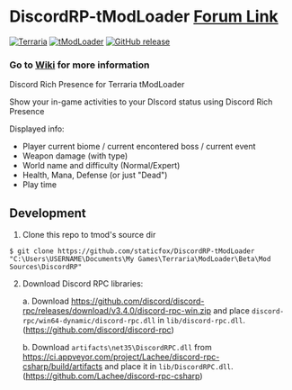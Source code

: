 # DiscordRP-tModLoader [Forum Link](https://forums.terraria.org/index.php?threads/discordrp-rich-presence-for-terraria.66146/)
[![Terraria](https://img.shields.io/badge/Terraria-tModLoader-green.svg)](https://forums.terraria.org/index.php?threads/1-3-tmodloader-a-modding-api.23726/) [![tModLoader](https://img.shields.io/badge/tModLoader-v0.11.7.5-brightgreen.svg)](https://github.com/blushiemagic/tModLoader/releases/v0.11.7.5/) [![GitHub release](https://img.shields.io/github/release/PurplefinNeptuna/DiscordRP-tModLoader.svg)](https://github.com/PurplefinNeptuna/DiscordRP-tModLoader/releases/latest)
### Go to [Wiki](https://github.com/PurplefinNeptuna/DiscordRP-tModLoader/wiki) for more information

Discord Rich Presence for Terraria tModLoader

Show your in-game activities to your DIscord status using Discord Rich Presence

Displayed info:
- Player current biome / current encontered boss / current event
- Weapon damage (with type)
- World name and difficulty (Normal/Expert)
- Health, Mana, Defense (or just "Dead")
- Play time


## Development

1. Clone this repo to tmod's source dir

```
$ git clone https://github.com/staticfox/DiscordRP-tModLoader "C:\Users\USERNAME\Documents\My Games\Terraria\ModLoader\Beta\Mod Sources\DiscordRP"
```

2. Download Discord RPC libraries:

    a. Download https://github.com/discord/discord-rpc/releases/download/v3.4.0/discord-rpc-win.zip and place `discord-rpc/win64-dynamic/discord-rpc.dll` in `lib/discord-rpc.dll`. (https://github.com/discord/discord-rpc)

    b. Download `artifacts\net35\DiscordRPC.dll` from https://ci.appveyor.com/project/Lachee/discord-rpc-csharp/build/artifacts and place it in `lib/DiscordRPC.dll`. (https://github.com/Lachee/discord-rpc-csharp)
